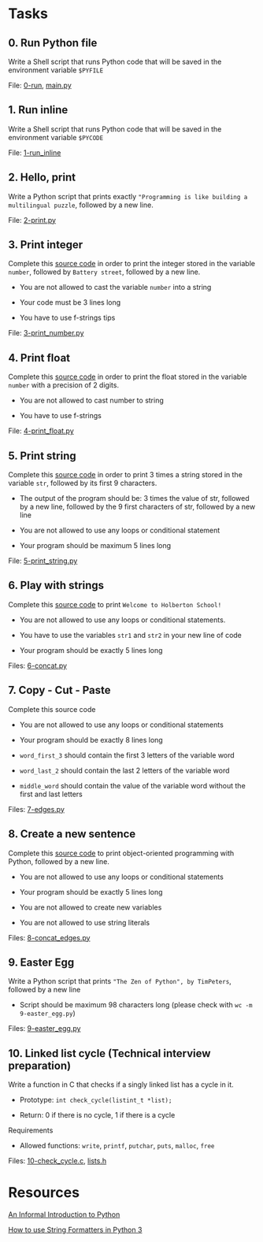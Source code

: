 # Tasks

## 0. Run Python file

Write a Shell script that runs Python code that will be saved in the environment variable `$PYFILE`

File: [0-run](./0-run), [main.py](./main.py)

## 1. Run inline

Write a Shell script that runs Python code that will be saved in the environment variable `$PYCODE`

File: [1-run_inline](./1-run_inline)

## 2. Hello, print

Write a Python script that prints exactly `"Programming is like building a multilingual puzzle`, followed by a new line.

File: [2-print.py](./2-print.py)

## 3. Print integer

Complete this [source code](https://github.com/holbertonschool/0x00.py/blob/master/3-print_number.py) in order to print the integer stored in the variable `number`, followed by `Battery street`, followed by a new line.

* You are not allowed to cast the variable `number` into a string

* Your code must be 3 lines long

* You have to use f-strings tips


File: [3-print_number.py](./3-print_number.py)

## 4. Print float

Complete this [source code](https://github.com/holbertonschool/0x00.py/blob/master/4-print_float.py) in order to print the float stored in the variable `number` with a precision of 2 digits.

* You are not allowed to cast number to string

* You have to use f-strings

File: [4-print_float.py](./4-print_float.py)

## 5. Print string

Complete this [source code](https://github.com/holbertonschool/0x00.py/blob/master/5-print_string.py) in order to print 3 times a string stored in the variable `str`, followed by its first 9 characters.

* The output of the program should be: 3 times the value of str, followed by a new line, followed by the 9 first characters of str, followed by a new line

* You are not allowed to use any loops or conditional statement

* Your program should be maximum 5 lines long

File: [5-print_string.py](./5-print_string.py)

## 6. Play with strings

Complete this [source code](https://github.com/holbertonschool/0x00.py/blob/master/6-concat.py) to print `Welcome to Holberton School!`

* You are not allowed to use any loops or conditional statements.

* You have to use the variables `str1` and `str2` in your new line of code

* Your program should be exactly 5 lines long

Files: [6-concat.py](./6-concat.py)

## 7. Copy - Cut - Paste

Complete this source code

* You are not allowed to use any loops or conditional statements

* Your program should be exactly 8 lines long

* `word_first_3` should contain the first 3 letters of the variable word

* `word_last_2` should contain the last 2 letters of the variable word

* `middle_word` should contain the value of the variable word without the first and last letters

Files: [7-edges.py](./7-edges.py)

## 8. Create a new sentence

Complete this [source code](https://github.com/holbertonschool/0x00.py/blob/master/8-concat_edges.py) to print object-oriented programming with Python, followed by a new line.

* You are not allowed to use any loops or conditional statements

* Your program should be exactly 5 lines long

* You are not allowed to create new variables

* You are not allowed to use string literals

Files: [8-concat_edges.py](./8-concat_edges.py)

## 9. Easter Egg

Write a Python script that prints `"The Zen of Python", by TimPeters`, followed by a new line

* Script should  be maximum 98 characters long (please check with `wc -m 9-easter_egg.py`)

Files: [9-easter_egg.py](./9-easter_egg.py)

## 10. Linked list cycle (Technical interview preparation)

Write a function in C that checks if a singly linked list has a cycle in it.

* Prototype: `int check_cycle(listint_t *list);`

* Return: 0 if there is no cycle, 1 if there is a cycle

Requirements

* Allowed functions: `write`, `printf`, `putchar`, `puts`, `malloc`, `free`

Files: [10-check_cycle.c](./10-check_cycle.c), [lists.h](./lists.h)

# Resources

[An Informal Introduction to Python](https://docs.python.org/3/tutorial/introduction.html)

[How to use String Formatters in Python 3](https://realpython.com/python-f-strings/)


